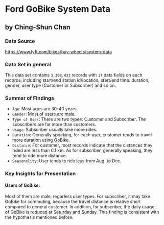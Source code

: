 # Ford GoBike System Data
## by Ching-Shun Chan

### Data Source
https://www.lyft.com/bikes/bay-wheels/system-data

### Data Set in general
This data set contains `3,308,432` records with `17` data fields on each records, including start/end station id/location, start/end time. duration, gender, user type (Customer or Subscriber) and so on.

### Summar of Findings
* `Age`: Most ages are 30-40 years.
* `Gender`: Most of users are male.
* `Type of User`: There are two types: Customer and Subscriber. The subscribers are far more than customers.
* `Usage`: Subscriber usually take more rides.
* `Duration`: Generally speaking, for each user, customer tends to travel more duration using GoBike.
* `Distance`: For customer, most records indicate that the distances they rided are less than 0.1 km. As for subscriber, generally speaking, they tend to ride more distance.
* `Seasonality`: User tends to ride less from Aug. to Dec.


### Key Insights for Presentation
#### Users of GoBike:
Most of them are male, regarless user types. For subscriber, it may take GoBike for commuting, because the travel distance is relative short compared to general customer. In addition, for subscriber, the daily usage of GoBike is reduced at Saturday and Sunday. This finding is consistent with the hypothesis mentioned before.